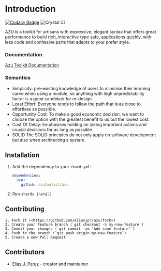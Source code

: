 # Introduction

[![Codacy Badge](https://api.codacy.com/project/badge/Grade/b58f03f01de241e0b75f222e31d905d7)](https://www.codacy.com/manual/eliasjpr/azu?utm_source=github.com&amp;utm_medium=referral&amp;utm_content=eliasjpr/azu&amp;utm_campaign=Badge_Grade) ![Crystal CI](https://github.com/eliasjpr/azu/workflows/Crystal%20CI/badge.svg?branch=master)

AZU is a toolkit for artisans with expressive, elegant syntax that offers great performance to build rich, interactive type safe, applications quickly, with less code and conhesive parts that adapts to your prefer style. 

### Documentation 

[Azu Toolkit Documentation](https://azutoolkit.github.io/azu/)

### Semantics

* Simplicity: pre-existing knowledge of users to minimise their learning curve when using a module, so anything with high unpredictability factor is a good candidate for re-design
* Least Effort: Everyone tends to follow the path that is as close to effortless as possible. 
* Opportunity Cost: To make a good economic decision, we want to choose the option with the greatest benefit to us but the lowest cost.
* Cost Of Delay: Emphasises holding on taking important actions and crucial decisions for as long as possible. 
* SOLID The SOLID principles do not only apply on software development but also when architecting a system. 

## Installation

  1.  Add the dependency to your `shard.yml`:

      ```yaml
      dependencies:
        azu:
          github: azutoolkit/azu
      ```

  2.  Run `shards install`

## Contributing

    1. Fork it (<https://github.com/eliasjpr/azu/fork>)
    2. Create your feature branch (`git checkout -b my-new-feature`)
    3. Commit your changes (`git commit -am 'Add some feature'`)
    4. Push to the branch (`git push origin my-new-feature`)
    5. Create a new Pull Request

## Contributors

-   [Elias J. Perez](https://github.com/eliasjpr) - creator and maintainer
